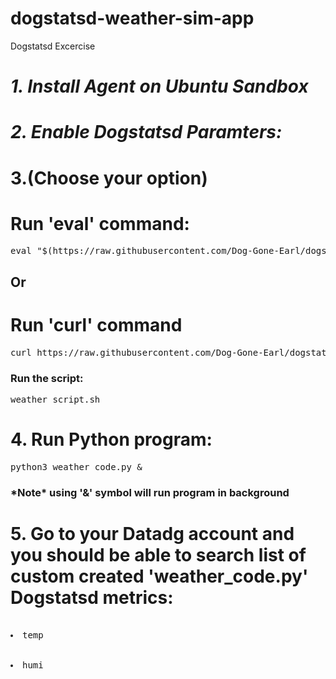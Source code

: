 # dogstatsd-weather-sim-app
Dogstatsd Excercise
<h1><i>1. Install Agent on Ubuntu Sandbox</i><h1>
<h1><i>2. Enable Dogstatsd Paramters:</i></h1>
  <h1>3.(Choose your option)</h1>
<h1>Run 'eval' command:</h1>
<pre>eval "$(https://raw.githubusercontent.com/Dog-Gone-Earl/dogstatsd-weather-sim-app/main/weather_script.sh)"</pre>
<h2>Or</h2>
<h1>Run 'curl' command</h1>
<pre>curl https://raw.githubusercontent.com/Dog-Gone-Earl/dogstatsd-weather-sim-app/main/weather_script.sh</pre>
<h3>Run the script:</h3>
<pre>weather_script.sh</pre>
  <h1>4. Run Python program:</h1>
  <pre>python3 weather_code.py &</pre>
  <h3>*Note* using '&' symbol will run program in background</h3>
  <h1>5. Go to your Datadg account and you should be able to search list of custom created 'weather_code.py' Dogstatsd metrics:</h1>
  <pre>
  <li>temp</li>
    <li>humi</li>
  



